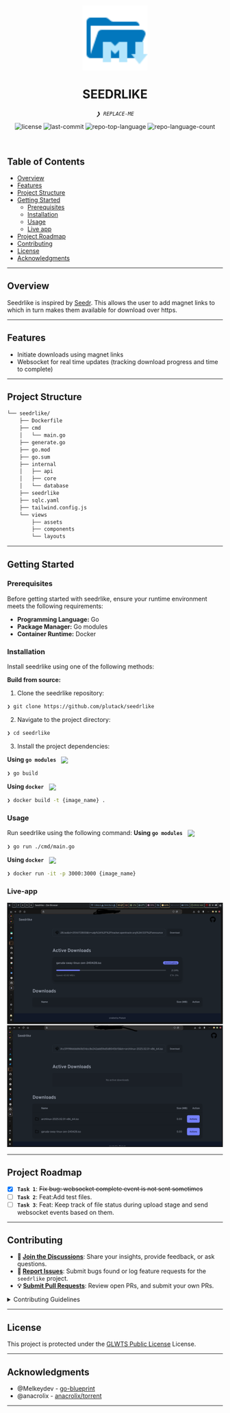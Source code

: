 <p align="center">
    <img src="https://raw.githubusercontent.com/PKief/vscode-material-icon-theme/ec559a9f6bfd399b82bb44393651661b08aaf7ba/icons/folder-markdown-open.svg" align="center" width="30%">
</p>
<p align="center"><h1 align="center">SEEDRLIKE</h1></p>
<p align="center">
	<em><code>❯ REPLACE-ME</code></em>
</p>
<p align="center">
	<img src="https://img.shields.io/github/license/plutack/seedrlike?style=default&logo=opensourceinitiative&logoColor=white&color=0080ff" alt="license">
	<img src="https://img.shields.io/github/last-commit/plutack/seedrlike?style=default&logo=git&logoColor=white&color=0080ff" alt="last-commit">
	<img src="https://img.shields.io/github/languages/top/plutack/seedrlike?style=default&color=0080ff" alt="repo-top-language">
	<img src="https://img.shields.io/github/languages/count/plutack/seedrlike?style=default&color=0080ff" alt="repo-language-count">
</p>
<p align="center"><!-- default option, no dependency badges. -->
</p>
<p align="center">
	<!-- default option, no dependency badges. -->
</p>
<br>

##  Table of Contents

- [ Overview](#-overview)
- [ Features](#-features)
- [ Project Structure](#-project-structure)
- [ Getting Started](#-getting-started)
  - [ Prerequisites](#-prerequisites)
  - [ Installation](#-installation)
  - [ Usage](#-usage)
  - [ Live app](#-live-app)
- [ Project Roadmap](#-project-roadmap)
- [ Contributing](#-contributing)
- [ License](#-license)
- [ Acknowledgments](#-acknowledgments)

---

##  Overview
Seedrlike is inspired by [Seedr](https://seedr.cc). This allows the user to add magnet links to which in turn makes them available for download over https.

---

##  Features
- Initiate downloads using magnet links
- Websocket for real time updates (tracking download progress and time to complete)

---

##  Project Structure

```sh
└── seedrlike/
    ├── Dockerfile
    ├── cmd
    │   └── main.go
    ├── generate.go
    ├── go.mod
    ├── go.sum
    ├── internal
    │   ├── api
    │   ├── core
    │   └── database
    ├── seedrlike
    ├── sqlc.yaml
    ├── tailwind.config.js
    └── views
        ├── assets
        ├── components
        └── layouts
```


---
##  Getting Started

###  Prerequisites

Before getting started with seedrlike, ensure your runtime environment meets the following requirements:

- **Programming Language:** Go
- **Package Manager:** Go modules
- **Container Runtime:** Docker


###  Installation

Install seedrlike using one of the following methods:

**Build from source:**

1. Clone the seedrlike repository:
```sh
❯ git clone https://github.com/plutack/seedrlike
```

2. Navigate to the project directory:
```sh
❯ cd seedrlike
```

3. Install the project dependencies:


**Using `go modules`** &nbsp; [<img align="center" src="https://img.shields.io/badge/Go-00ADD8.svg?style={badge_style}&logo=go&logoColor=white" />](https://golang.org/)

```sh
❯ go build
```


**Using `docker`** &nbsp; [<img align="center" src="https://img.shields.io/badge/Docker-2CA5E0.svg?style={badge_style}&logo=docker&logoColor=white" />](https://www.docker.com/)

```sh
❯ docker build -t {image_name} .
```




###  Usage
Run seedrlike using the following command:
**Using `go modules`** &nbsp; [<img align="center" src="https://img.shields.io/badge/Go-00ADD8.svg?style={badge_style}&logo=go&logoColor=white" />](https://golang.org/)

```sh
❯ go run ./cmd/main.go
```


**Using `docker`** &nbsp; [<img align="center" src="https://img.shields.io/badge/Docker-2CA5E0.svg?style={badge_style}&logo=docker&logoColor=white" />](https://www.docker.com/)

```sh
❯ docker run -it -p 3000:3000 {image_name}
```

### Live-app
![seedrike preview 1](./seedrlike-1.png)
![seedrike preview 2](./seedrlike-2.png)



---
##  Project Roadmap

- [X] **`Task 1`**: <strike>Fix bug: websocket complete event is not sent sometimes</strike>
- [ ] **`Task 2`**: Feat:Add test files.
- [ ] **`Task 3`**: Feat: Keep track of file status during upload stage and send websocket events based on them.

---

##  Contributing

- **💬 [Join the Discussions](https://github.com/plutack/seedrlike/discussions)**: Share your insights, provide feedback, or ask questions.
- **🐛 [Report Issues](https://github.com/plutack/seedrlike/issues)**: Submit bugs found or log feature requests for the `seedrlike` project.
- **💡 [Submit Pull Requests](https://github.com/plutack/seedrlike/blob/main/CONTRIBUTING.md)**: Review open PRs, and submit your own PRs.

<details closed>
<summary>Contributing Guidelines</summary>

1. **Fork the Repository**: Start by forking the project repository to your github account.
2. **Clone Locally**: Clone the forked repository to your local machine using a git client.
   ```sh
   git clone https://github.com/plutack/seedrlike
   ```
3. **Create a New Branch**: Always work on a new branch, giving it a descriptive name.
   ```sh
   git checkout -b new-feature-x
   ```
4. **Make Your Changes**: Develop and test your changes locally.
5. **Commit Your Changes**: Commit with a clear message describing your updates.
   ```sh
   git commit -m 'Implemented new feature x.'
   ```
6. **Push to github**: Push the changes to your forked repository.
   ```sh
   git push origin new-feature-x
   ```
7. **Submit a Pull Request**: Create a PR against the original project repository. Clearly describe the changes and their motivations.
8. **Review**: Once your PR is reviewed and approved, it will be merged into the main branch. Congratulations on your contribution!
</details>


---

##  License

This project is protected under the [GLWTS Public License](./LICENSE.md) License. 

---

##  Acknowledgments

- @Melkeydev - [go-blueprint](https://github.com/Melkeydev/go-blueprint)
- @anacrolix - [anacrolix/torrent](https://github.com/anacrolix/torrent)

---
